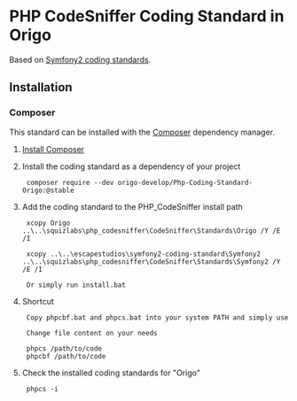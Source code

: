 # PHP CodeSniffer Coding Standard in Origo

Based on [Symfony2 coding standards](http://symfony.com/doc/current/contributing/code/standards.html).

## Installation

### Composer

This standard can be installed with the [Composer](https://getcomposer.org/) dependency manager.

1. [Install Composer](https://getcomposer.org/doc/00-intro.md)

2. Install the coding standard as a dependency of your project

        composer require --dev origo-develop/Php-Coding-Standard-Origo:@stable

3. Add the coding standard to the PHP_CodeSniffer install path

		xcopy Origo ..\..\squizlabs\php_codesniffer\CodeSniffer\Standards\Origo /Y /E /I

		xcopy ..\..\escapestudios\symfony2-coding-standard\Symfony2 ..\..\squizlabs\php_codesniffer\CodeSniffer\Standards\Symfony2 /Y /E /I

		Or simply run install.bat

4. Shortcut
		
		Copy phpcbf.bat and phpcs.bat into your system PATH and simply use

		Change file content on your needs

        phpcs /path/to/code
        phpcbf /path/to/code

5. Check the installed coding standards for "Origo"

        phpcs -i


